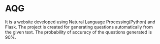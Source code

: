 # AQG
It is a website developed using Natural Language Processing(Python) and Flask.
The project is created for generating questions automatically from the given text.
The probability of accuracy of the questions generated is 90%.
